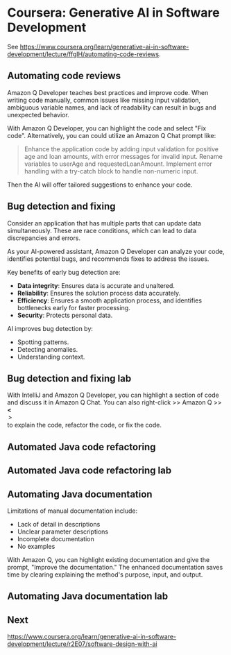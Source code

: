 # Coursera: Generative AI in Software Development

See https://www.coursera.org/learn/generative-ai-in-software-development/lecture/ffgIH/automating-code-reviews.

## Automating code reviews

Amazon Q Developer teaches best practices and improve code. When writing code manually, common issues like missing input validation, ambiguous variable names, and lack of readability can result in bugs and unexpected behavior.

With Amazon Q Developer, you can highlight the code and select "Fix code". Alternatively, you can could utilize an Amazon Q Chat prompt like:

> Enhance the application code by adding input validation for positive age and loan amounts, with error messages for invalid input. Rename variables to userAge and requestedLoanAmount. Implement error handling with a try-catch block to handle non-numeric input.

Then the AI will offer tailored suggestions to enhance your code.

## Bug detection and fixing

Consider an application that has multiple parts that can update data simultaneously. These are race conditions, which can lead to data discrepancies and errors.

As your AI-powered assistant, Amazon Q Developer can analyze your code, identifies potential bugs, and recommends fixes to address the issues.

Key benefits of early bug detection are:

* **Data integrity**: Ensures data is accurate and unaltered.
* **Reliability**: Ensures the solution process data accurately.
* **Efficiency**: Ensures a smooth application process, and identifies bottlenecks early for faster processing.
* **Security**: Protects personal data.

AI improves bug detection by:

* Spotting patterns.
* Detecting anomalies.
* Understanding context.

## Bug detection and fixing lab

With IntelliJ and Amazon Q Developer, you can highlight a section of code and discuss it in Amazon Q Chat. You can also right-click >> Amazon Q >> **<<option>>** to explain the code, refactor the code, or fix the code.

## Automated Java code refactoring

## Automated Java code refactoring lab

## Automating Java documentation

Limitations of manual documentation include:

* Lack of detail in descriptions
* Unclear parameter descriptions
* Incomplete documentation
* No examples

With Amazon Q, you can highlight existing documentation and give the prompt, "Improve the documentation." The enhanced documentation saves time by clearing explaining the method's purpose, input, and output.

## Automating Java documentation lab

## Next

https://www.coursera.org/learn/generative-ai-in-software-development/lecture/r2E07/software-design-with-ai